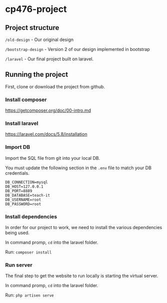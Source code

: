 # cp476-project

## Project structure
`/old-design` - Our original design

`/bootstrap-design` - Version 2 of our design implemented in bootstrap

`/laravel` - Our final project built on laravel.

## Running the project
First, clone or download the project from github.

### Install composer
https://getcomposer.org/doc/00-intro.md

### Install laravel
https://laravel.com/docs/5.8/installation

### Import DB
Import the SQL file from git into your local DB.

You must update the following section in the `.env` file to match your DB credentials.

```
DB_CONNECTION=mysql
DB_HOST=127.0.0.1
DB_PORT=8889
DB_DATABASE=teach-it
DB_USERNAME=root
DB_PASSWORD=root
```

### Install dependencies
In order for our project to work, we need to install the various dependencies being used. 

In command promp, `cd` into the laravel folder.

Run: `composer install`

### Run server
The final step to get the website to run locally is starting the virtual server.

In command promp, `cd` into the laravel folder.

Run: `php artisen serve`
